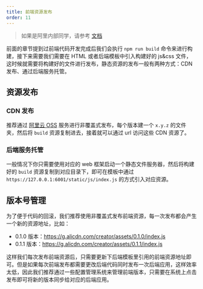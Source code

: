 ```yaml
---
title: 前端资源发布
order: 11
---
```


> 如果是阿里内部同学，请参考 [文档](https://yuque.antfin-inc.com/ice/rdy99p/syvuzh)

前面的章节提到过前端代码开发完成后我们会执行 `npm run build` 命令来进行构建，接下来需要我们需要在 HTML 或者后端模板中引入构建好的 js&css 文件，这时候就需要将构建好的文件进行发布，静态资源的发布一般有两种方式：CDN 发布、通过后端服务托管。

## 资源发布

### CDN 发布

推荐通过 [阿里云 OSS](https://cn.aliyun.com/product/oss) 服务进行非覆盖式发布，每个版本建一个 `x.y.z` 的文件夹，然后将 `build` 资源复制进去，接着就可以通过 url 访问这些 CDN 资源了。

### 后端服务托管

一般情况下你只需要使用对应的 web 框架启动一个静态文件服务器，然后将构建好的 `build` 资源复制到对应目录下，即可在模板中通过 `https://127.0.0.1:6001/static/js/index.js` 的方式引入对应资源。

## 版本号管理

为了便于代码的回滚，我们推荐使用非覆盖式发布前端资源，每一次发布都会产生一个新的资源地址，比如：

- 0.1.0 版本：https://g.alicdn.com/creator/assets/0.1.0/index.js
- 0.1.1 版本：https://g.alicdn.com/creator/assets/0.1.1/index.js

这样我们每次发布前端资源后，只需要更新下后端模板里引用的前端资源地址即可。但是如果每次前端发布都需要更改后端代码同时发布一次后端应用，这样效率太低，因此我们推荐通过一些配置管理系统来管理前端版本，只需要在系统上点击发布即可将新的版本同步给对应的后端应用。
